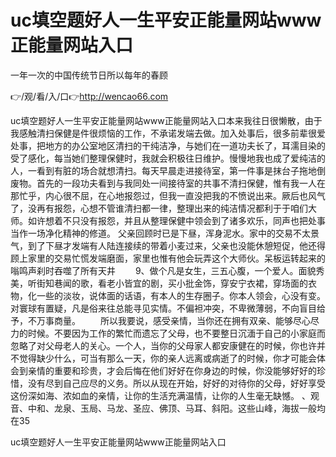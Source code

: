 # uc填空题好人一生平安正能量网站www正能量网站入口
一年一次的中国传统节日所以每年的春顾

👉/观/看/入/口👉http://wencao66.com

uc填空题好人一生平安正能量网站www正能量网站入口本来我往日很懒散，由于我感触清扫保健是件很烦恼的工作，不承诺发端去做。加入处事后，很多前辈很爱处事，把地方的办公室地区清扫的干纯洁净，与她们在一道功夫长了，耳濡目染的受了感化，每当她们整理保健时，我就会积极往日维护。慢慢地我也成了爱纯洁的人，一看到有脏的场合就想清扫。每天早晨走进接待室，第一件事是抹台子拖地倒废物。首先的一段功夫看到与我同处一间接待室的共事不清扫保健，惟有我一人在那忙乎，内心很不屈，在心地报怨过，但我一直没把我的不愤说出来。厥后也风气了，没再有报怨，心想不管谁清扫都一律，整理出来的纯洁情况都利于于咱们大师。如许想着不只没有报怨，并且从整理保健中领会到了诸多欢乐，同声也把处事当作一场净化精神的修道。
父亲回顾时已是下昼，浑身泥水。家中的交易不太景气，到了下昼才发端有人陆连接续的带着小麦过来，父亲也没能休憩短促，他还得顾上家里的交易忙慌发端磨面，家里也惟有他会玩弄这个大师伙。呆板运转起来的嗡鸣声刹时吞噬了所有天井
　　9、做个凡是女生，三五心腹，一个爱人。面貌秀美，听街知巷闻的歌，看老小皆宜的剧，买小批金饰，穿安宁衣裙，穿场面的衣物，化一些的淡妆，说体面的话语，有本人的生存圈子。你本人领会，心没有变。对寰球有置疑，凡是俗来往总能寻见实情。不偏袒冲突，不卑微薄弱，不向盲目给予，不万事商量。
　　所以我要说，感受亲情，当你还在拥有双亲、能够尽心尽力的时候。不要因为工作的繁忙而遗忘了父母，也不要整日沉湎于自己的小家庭而忽略了对父母老人的关心。一个人，当你的父母家人都安康健在的时候，你也许并不觉得缺少什么，可当有那么一天，你的亲人远离或病逝了的时候，你才可能会体会到亲情的重要和珍贵，才会后悔在他们好好在你身边的时候，你没能够好好的珍惜，没有尽到自己应尽的义务。所以从现在开始，好好的对待你的父母，好好享受这份深如海、浓如血的亲情，让你的生活充满温情，让你的人生毫无缺憾。
、观音、中和、龙泉、玉局、马龙、圣应、佛顶、马耳、斜阳。这些山峰，海拔一般均在35

uc填空题好人一生平安正能量网站www正能量网站入口
